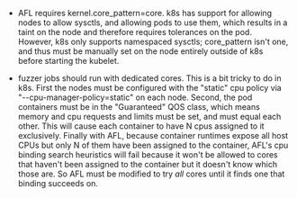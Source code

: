 - AFL requires kernel.core_pattern=core. k8s has support for allowing nodes to
  allow sysctls, and allowing pods to use them, which results in a taint on the
  node and therefore requires tolerances on the pod. However, k8s only supports
  namespaced sysctls; core_pattern isn't one, and thus must be manually set on
  the node entirely outside of k8s before starting the kubelet.

- fuzzer jobs should run with dedicated cores. This is a bit tricky to do in
  k8s. First the nodes must be configured with the "static" cpu policy via
  "--cpu-manager-policy=static" on each node. Second, the pod containers must
  be in the "Guaranteed" QOS class, which means memory and cpu requests and
  limits must be set, and must equal each other. This will cause each container
  to have N cpus assigned to it exclusively. Finally with AFL, because
  container runtimes expose all host CPUs but only N of them have been assigned
  to the container, AFL's cpu binding search heuristics will fail because it
  won't be allowed to cores that haven't been assigned to the container but it
  doesn't know which those are. So AFL must be modified to try *all* cores
  until it finds one that binding succeeds on.
